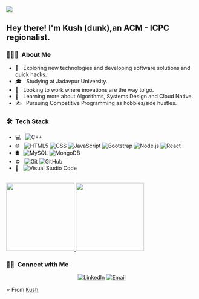 <img src="https://raw.githubusercontent.com/dunk066/dunk066/master/assets/Kush%20Mishra%20Banner.png">

<h2> Hey there! I'm Kush (dunk),an ACM - ICPC regionalist.</h2>

<h3> 👨🏻‍💻 &nbsp;About Me </h3>

- 🤔 &nbsp; Exploring new technologies and developing software solutions and quick hacks.
- 🎓 &nbsp; Studying at Jadavpur University.
- 💼 &nbsp; Looking to work where inovations are the way to go.
- 🌱 &nbsp; Learning more about Algorithms, Systems Design and Cloud Native.
- ✍️ &nbsp; Pursuing Competitive Programming as hobbies/side hustles.

<h3> 🛠 &nbsp;Tech Stack</h3>

- 💻 &nbsp;
  ![C++](https://img.shields.io/badge/-C++-333333?style=flat&logo=C%2B%2B&logoColor=00599C)
- 🌐 &nbsp;
  ![HTML5](https://img.shields.io/badge/-HTML5-333333?style=flat&logo=HTML5)
  ![CSS](https://img.shields.io/badge/-CSS-333333?style=flat&logo=CSS3&logoColor=1572B6)
  ![JavaScript](https://img.shields.io/badge/-JavaScript-333333?style=flat&logo=javascript)
  ![Bootstrap](https://img.shields.io/badge/-Bootstrap-333333?style=flat&logo=bootstrap&logoColor=563D7C)
  ![Node.js](https://img.shields.io/badge/-Node.js-333333?style=flat&logo=node.js)
  ![React](https://img.shields.io/badge/-React-333333?style=flat&logo=react)
- 🛢 &nbsp;
  ![MySQL](https://img.shields.io/badge/-MySQL-333333?style=flat&logo=mysql)
  ![MongoDB](https://img.shields.io/badge/-MongoDB-333333?style=flat&logo=mongodb)
- ⚙️ &nbsp;
  ![Git](https://img.shields.io/badge/-Git-333333?style=flat&logo=git)
  ![GitHub](https://img.shields.io/badge/-GitHub-333333?style=flat&logo=github)
- 🔧 &nbsp;
  ![Visual Studio Code](https://img.shields.io/badge/-Visual%20Studio%20Code-333333?style=flat&logo=visual-studio-code&logoColor=007ACC)

<br/>

<a href="https://github.com/dunk066">
  <img height="180em" src="https://github-readme-stats.vercel.app/api?username=dunk066&theme=buefy&show_icons=true" />
  <img height="180em" src="https://github-readme-stats.vercel.app/api/top-langs/?username=dunk066&theme=buefy&layout=compact" />
</a>

<br/>

<h3> 🤝🏻 &nbsp;Connect with Me </h3>

<p align="center">
<a href="https://www.linkedin.com/in/kush-mishra-28940016a/"><img alt="LinkedIn" src="https://img.shields.io/badge/LinkedIn-Kush%20Mishra-blue?style=flat-square&logo=linkedin"></a>
<a href="mailto:mishrakush@gmail.com"><img alt="Email" src="https://img.shields.io/badge/Email-mishrakush1999@gmail.com-blue?style=flat-square&logo=gmail"></a>
</p>

⭐️ From [Kush](https://github.com/dunk066)
